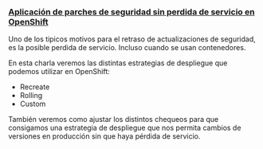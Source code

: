 ### [Aplicación de parches de seguridad sin perdida de servicio en OpenShift](https://github.com/javilinux/conferences/tree/master/2018/supersec/downtime)

Uno de los tipicos motivos para el retraso de actualizaciones de seguridad, es la posible perdida de servicio. Incluso cuando se usan contenedores.

En esta charla veremos las distintas estrategias de despliegue que podemos utilizar en OpenShift:
* Recreate
* Rolling
* Custom

También veremos como ajustar los distintos chequeos para que consigamos una estrategia de despliegue que nos permita cambios de versiones en producción sin que haya pérdida de servicio.
